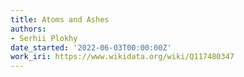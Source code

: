 ```yaml
---
title: Atoms and Ashes
authors:
- Serhii Plokhy
date_started: '2022-06-03T00:00:00Z'
work_iri: https://www.wikidata.org/wiki/Q117480347
---
```


